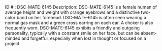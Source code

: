 ID # : DSC-MATE-6145
Description: DSC-MATE-6145 is a female human of average height and weight with orange eyebrows and a distinctive two-color band on her forehead. DSC-MATE-6145 is often seen wearing a normal gas mask and a green cross earring on each ear. A choker is also frequently worn. DSC-MATE-6145 exhibits a friendly and outgoing personality, typically with a constant smile on her face, but can be absent-minded and forgetful, especially when lost in thought or focused on a project. 